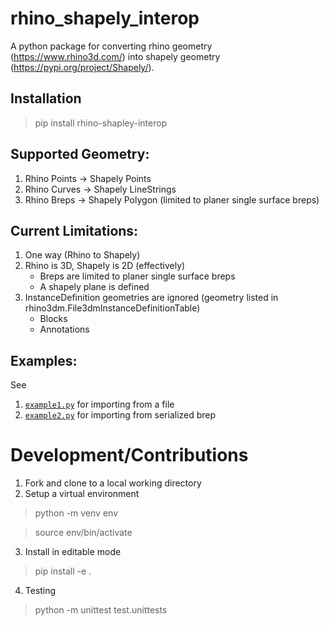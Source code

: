 # rhino_shapely_interop
A python package for converting rhino geometry (https://www.rhino3d.com/) into shapely geometry (https://pypi.org/project/Shapely/).

## Installation
> pip install rhino-shapley-interop

## Supported Geometry:
1) Rhino Points -> Shapely Points
2) Rhino Curves -> Shapely LineStrings
3) Rhino Breps  -> Shapely Polygon (limited to planer single surface breps)

## Current Limitations:
1) One way (Rhino to Shapely)
2) Rhino is 3D, Shapely is 2D (effectively)
    * Breps are limited to planer single surface breps
    * A shapely plane is defined 
3) InstanceDefinition geometries are ignored (geometry listed in rhino3dm.File3dmInstanceDefinitionTable)
    * Blocks
    * Annotations

## Examples:
See 
1) [`example1.py`](https://github.com/normanrichardson/rhino_shapely_interop/blob/master/example1.py) for importing from a file
2) [`example2.py`](https://github.com/normanrichardson/rhino_shapely_interop/blob/master/example2.py) for importing from serialized brep

# Development/Contributions
1. Fork and clone to a local working directory
2. Setup a virtual environment
> python -m venv env

> source env/bin/activate
3. Install in editable mode
> pip install -e .

4. Testing
> python -m unittest test.unittests